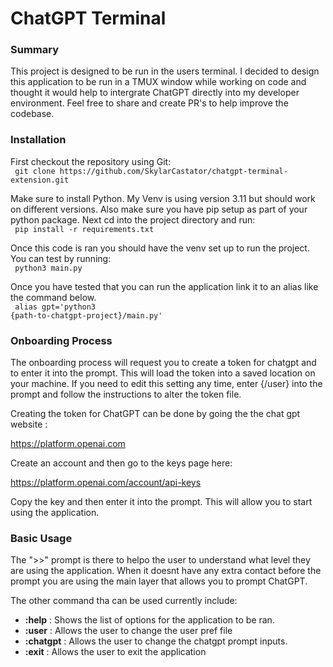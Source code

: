 <h1>ChatGPT Terminal</h1>

<h3>Summary</h3>
This project is designed to be run in the users terminal. I decided to design this application to be run in a TMUX window while working on code and thought it would help to intergrate ChatGPT directly into my developer environment.  Feel free to share and create PR's to help improve the codebase.

<h3> Installation</h3>
First checkout the repository using Git:
<br>
<code> git clone https://github.com/SkylarCastator/chatgpt-terminal-extension.git </code>

Make sure to install Python. My Venv is using version 3.11 but should work on different versions.
Also make sure you have pip setup as part of your python package. 
Next cd into the project directory and run:
<br>
<code> pip install -r requirements.txt </code>

Once this code is ran you should have the venv set up to run the project. You can test by running:
<br>
<code> python3 main.py </code>

Once you have tested that you can run the application link it to an alias like the command below.
<br>
<code> alias gpt='python3 {path-to-chatgpt-project}/main.py' </code>

<h3>Onboarding Process</h3>
The onboarding process will request you to create a token for chatgpt and to enter it into the prompt. This will load the token into a saved location on your machine.
If you need to edit this setting any time, enter {/user} into the prompt and follow the instructions to alter the token file.

Creating the token for ChatGPT can be done by going the the chat gpt website : 

https://platform.openai.com

Create an account and then go to the keys page here:

https://platform.openai.com/account/api-keys

Copy the key and then enter it into the prompt. This will allow you to start using the application.

<h3> Basic Usage </h3>
The ">>" prompt is there to helpo the user to understand what level they are using the application.
When it doesnt have any extra contact before the prompt you are using the main layer that allows you to prompt ChatGPT.

The other command tha can be used currently include:

- <b>:help</b> : Shows the list of options for the application to be ran.
- <b>:user</b> : Allows the user to change the user pref file
- <b>:chatgpt</b> : Allows the user to change the chatgpt prompt inputs.
- <b>:exit</b> : Allows the user to exit the application

